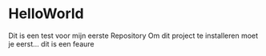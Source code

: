 # HelloWorld
Dit is een test voor mijn eerste Repository
Om dit project te installeren moet je eerst...
dit is een feaure
